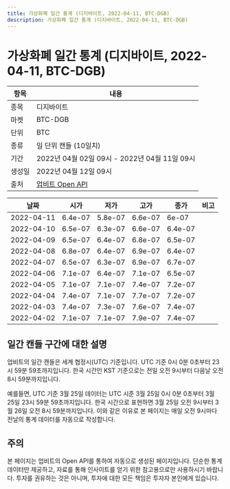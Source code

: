```yaml
---
title: 가상화폐 일간 통계 (디지바이트, 2022-04-11, BTC-DGB)
description: 가상화폐 일간 통계 (디지바이트, 2022-04-11, BTC-DGB)
---
```



가상화폐 일간 통계 (디지바이트, 2022-04-11, BTC-DGB)
===

|항목|내용|
|--|--|
|종목|디지바이트|
|마켓|BTC-DGB|
|단위|BTC|
|종류|일 단위 캔들 (10일치)|
|기간|2022년 04월 02일 09시 - 2022년 04월 11일 09시|
|생성일|2022년 04월 12일 09시|
|출처|[업비트 Open API](https://docs.upbit.com)|


|날짜|시가|저가|고가|종가|비고|
|--|--|--|--|--|--|
|2022-04-11|6.4e-07|5.8e-07|6.6e-07|6e-07|    |
|2022-04-10|6.5e-07|6.3e-07|6.6e-07|6.4e-07|    |
|2022-04-09|6.5e-07|6.4e-07|6.8e-07|6.5e-07|    |
|2022-04-08|6.8e-07|6.4e-07|6.9e-07|6.4e-07|    |
|2022-04-07|6.5e-07|6.3e-07|6.9e-07|6.7e-07|    |
|2022-04-06|7.1e-07|6.4e-07|7.1e-07|6.5e-07|    |
|2022-04-05|7.1e-07|7.1e-07|7.4e-07|7.2e-07|    |
|2022-04-04|7.4e-07|7.1e-07|7.7e-07|7.2e-07|    |
|2022-04-03|7.4e-07|7.3e-07|7.6e-07|7.4e-07|    |
|2022-04-02|7.1e-07|7.1e-07|7.9e-07|7.4e-07|    |


일간 캔들 구간에 대한 설명
---


업비트의 일간 캔들은 세계 협정시(UTC) 기준입니다. 
UTC 기준 0시 0분 0초부터 23시 59분 59초까지입니다. 
한국 시간인 KST 기준으로는 전일 오전 9시부터 다음날 오전 8시 59분까지입니다. 


예를들면, UTC 기준 3월 25일 데이터는 UTC 시준 3월 25일 0시 0분 0초부터 3월 25일 23시 59분 59초까지입니다. 
한국 시간으로 표현하면 3월 25일 오전 9시부터 3월 26일 오전 8시 59분까지입니다. 
이와 같은 이유로 본 페이지는 매일 오전 9시마다 전날의 통계 데이터를 자동으로 작성합니다. 


주의
---


본 페이지는 업비트의 Open API를 통하여 자동으로 생성된 페이지입니다. 
단순한 통계 데이터만 제공하고, 자료를 통해 인사이트를 얻기 위한 참고용으로만 사용하시기 바랍니다. 
투자를 권유하는 것은 아니며, 투자에 대한 모든 책임은 투자자 본인에게 있습니다. 
